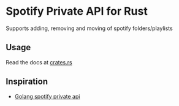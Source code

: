 # Spotify Private API for Rust

Supports adding, removing and moving of spotify folders/playlists

## Usage
Read the docs at [crates.rs](https://docs.rs/spotify-private-api/latest/spotify_private_api/)

## Inspiration
* [Golang spotify private api](https://github.com/mirrorfm/spotify-private-api)
